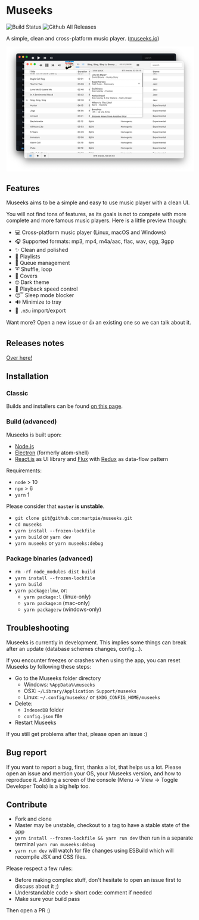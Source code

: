 # Museeks

![Build Status](https://github.com/martpie/museeks/workflows/build/badge.svg)
![Github All Releases](https://img.shields.io/github/downloads/martpie/museeks/total)

A simple, clean and cross-platform music player. ([museeks.io](http://museeks.io))

![Screenshot](screenshot.png)

## Features

Museeks aims to be a simple and easy to use music player with a clean UI.

You will not find tons of features, as its goals is not to compete with more complete and more famous music players. Here is a little preview though:

- 💻 Cross-platform music player (Linux, macOS and Windows)
- 🎧 Supported formats: mp3, mp4, m4a/aac, flac, wav, ogg, 3gpp
- ✨ Clean and polished
- 🌟 Playlists
- 🎼 Queue management
- ➰ Shuffle, loop
- 🌄 Covers
- 🤓 Dark theme
- 🚤 Playback speed control
- 😴 Sleep mode blocker
- 🔊 Minimize to tray
- 🔄 `.m3u` import/export

Want more? Open a new issue or 👍 an existing one so we can talk about it.

## Releases notes

[Over here!](https://github.com/martpie/museeks/releases)

## Installation

### Classic

Builds and installers can be found [on this page](https://github.com/martpie/museeks/releases).

### Build (advanced)

Museeks is built upon:

- [Node.js](https://nodejs.org/en/)
- [Electron](https://github.com/atom/electron/) (formerly atom-shell)
- [React.js](https://facebook.github.io/react/) as UI library and [Flux](https://facebook.github.io/flux/) with [Redux](http://redux.js.org/) as data-flow pattern

Requirements:

- `node` > 10
- `npm` > 6
- `yarn` 1

Please consider that **`master` is unstable**.

- `git clone git@github.com:martpie/museeks.git`
- `cd museeks`
- `yarn install --frozen-lockfile`
- `yarn build` or `yarn dev`
- `yarn museeks` or `yarn museeks:debug`

### Package binaries (advanced)

- `rm -rf node_modules dist build`
- `yarn install --frozen-lockfile`
- `yarn build`
- `yarn package:lmw`, or:
  - `yarn package:l` (linux-only)
  - `yarn package:m` (mac-only)
  - `yarn package:w` (windows-only)

## Troubleshooting

Museeks is currently in development. This implies some things can break after an update (database schemes changes, config...).

If you encounter freezes or crashes when using the app, you can reset Museeks by following these steps:

- Go to the Museeks folder directory
  - Windows: `%AppData%\museeks`
  - OSX: `~/Library/Application Support/museeks`
  - Linux: `~/.config/museeks/` or `$XDG_CONFIG_HOME/museeks`
- Delete:
  - `IndexedDB` folder
  - `config.json` file
- Restart Museeks

If you still get problems after that, please open an issue :)

## Bug report

If you want to report a bug, first, thanks a lot, that helps us a lot. Please open an issue and mention your OS, your Museeks version, and how to reproduce it. Adding a screen of the console (Menu -> View -> Toggle Developer Tools) is a big help too.

## Contribute

- Fork and clone
- Master may be unstable, checkout to a tag to have a stable state of the app
- `yarn install --frozen-lockfile && yarn run dev` then run in a separate terminal `yarn run museeks:debug`
- `yarn run dev` will watch for file changes using ESBuild which will recompile JSX and CSS files.

Please respect a few rules:

- Before making complex stuff, don't hesitate to open an issue first to discuss about it ;)
- Understandable code > short code: comment if needed
- Make sure your build pass

Then open a PR :)
